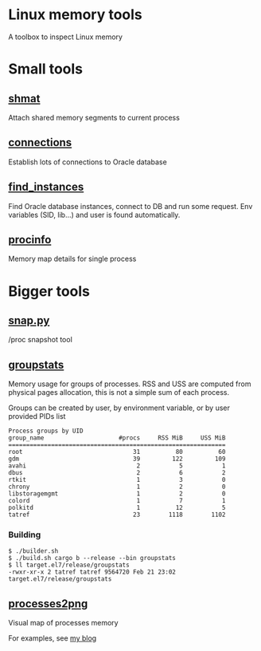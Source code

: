 # Linux memory tools

A toolbox to inspect Linux memory

# Small tools
## [shmat](src/bin/shmat.rs)

Attach shared memory segments to current process

## [connections](oracle-tools/src/bin/connections.rs)

Establish lots of connections to Oracle database

## [find_instances](oracle-tools/src/bin/find_instances.rs)

Find Oracle database instances, connect to DB and run some request. Env variables (SID, lib...) and user is found automatically.

## [procinfo](src/bin/procinfo.rs)

Memory map details for single process

# Bigger tools
## [snap.py](proc_snap/snap.py)

/proc snapshot tool

## [groupstats](src/bin/groupstats.rs)

Memory usage for groups of processes. RSS and USS are computed from physical pages allocation, this is not a simple sum of each process.

Groups can be created by user, by environment variable, or by user provided PIDs list

```
Process groups by UID
group_name                     #procs     RSS MiB     USS MiB
=============================================================
root                               31          80          60
gdm                                39         122         109
avahi                               2           5           1
dbus                                2           6           2
rtkit                               1           3           0
chrony                              1           2           0
libstoragemgmt                      1           2           0
colord                              1           7           1
polkitd                             1          12           5
tatref                             23        1118        1102
```

### Building

```
$ ./builder.sh
$ ./build.sh cargo b --release --bin groupstats
$ ll target.el7/release/groupstats
-rwxr-xr-x 2 tatref tatref 9564720 Feb 21 23:02 target.el7/release/groupstats
```


## [processes2png](src/bin/processes2png.rs)

Visual map of processes memory

For examples, see [my blog](https://tatref.github.io/blog/2023-visual-linux-memory-compact/)

